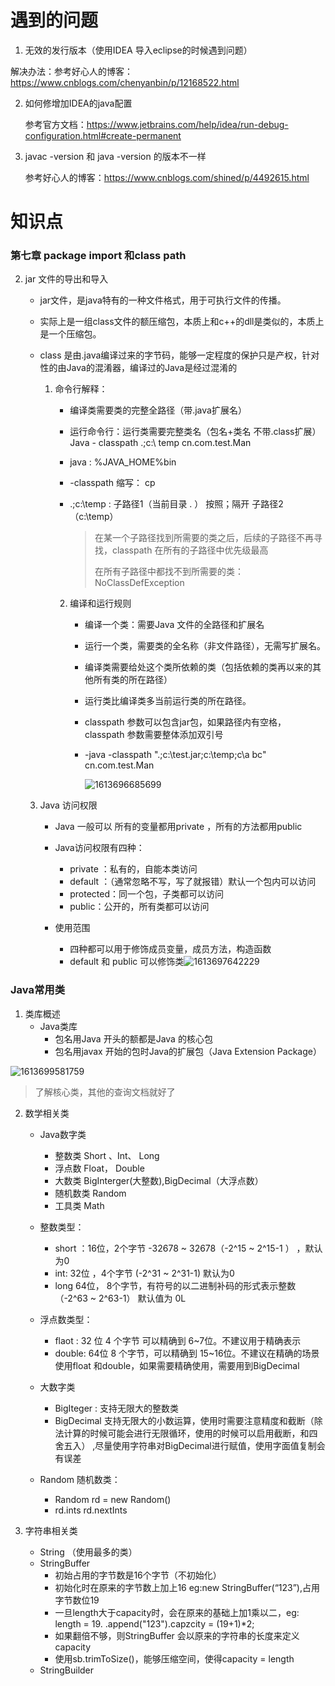 #   遇到的问题

1.  无效的发行版本（使用IDEA 导入eclipse的时候遇到问题）

   解决办法：参考好心人的博客：https://www.cnblogs.com/chenyanbin/p/12168522.html

2. 如何修增加IDEA的java配置

   参考官方文档：https://www.jetbrains.com/help/idea/run-debug-configuration.html#create-permanent

3. javac -version 和 java -version 的版本不一样

   参考好心人的博客：https://www.cnblogs.com/shined/p/4492615.html

# 知识点

###  第七章 package import 和class path

2. jar 文件的导出和导入
   - jar文件，是java特有的一种文件格式，用于可执行文件的传播。
   
   - 实际上是一组class文件的额压缩包，本质上和c++的dll是类似的，本质上是一个压缩包。
   
   - class 是由.java编译过来的字节码，能够一定程度的保护只是产权，针对性的由Java的混淆器，编译过的Java是经过混淆的
   
     1. 命令行解释：
   
        - 编译类需要类的完整全路径（带.java扩展名）
   
        - 运行命令行：运行类需要完整类名（包名+类名  不带.class扩展） Java     - classpath  .;c:\ temp  cn.com.test.Man
   
        - java  : %JAVA_HOME%bin  
   
        - -classpath  缩写： cp
   
        - .;c:\temp   :  子路径1（当前目录    .   ）   按照；隔开   子路径2 （c:\temp）
   
          > 在某一个子路径找到所需要的类之后，后续的子路径不再寻找，classpath 在所有的子路径中优先级最高
          >
          > 在所有子路径中都找不到所需要的类： NoClassDefException
   
        2. 编译和运行规则
   
           - 编译一个类：需要Java 文件的全路径和扩展名
   
           - 运行一个类，需要类的全名称（非文件路径），无需写扩展名。
   
           - 编译类需要给处这个类所依赖的类（包括依赖的类再以来的其他所有类的所在路径）
   
           - 运行类比编译类多当前运行类的所在路径。
   
           - classpath 参数可以包含jar包，如果路径内有空格，  classpath 参数需要整体添加双引号
   
           - -java -classpath ".;c:\test.jar;c:\temp;c\a bc"   cn.com.test.Man
   
             ![1613696685699](C:\Users\shenyy\AppData\Roaming\Typora\typora-user-images\1613696685699.png)
   
   3. Java 访问权限
   
      - Java 一般可以  所有的变量都用private ，所有的方法都用public
      - Java访问权限有四种：
        - private ：私有的，自能本类访问
        - default ：（通常忽略不写，写了就报错）默认一个包内可以访问
        - protected：同一个包，子类都可以访问
        - public：公开的，所有类都可以访问
   
      - 使用范围
        - 四种都可以用于修饰成员变量，成员方法，构造函数
        - default 和 public 可以修饰类![1613697642229](C:\Users\shenyy\AppData\Roaming\Typora\typora-user-images\1613697642229.png)

###  Java常用类

1. 类库概述
   - Java类库
     - 包名用Java 开头的额都是Java 的核心包 
     - 包名用javax 开始的包时Java的扩展包（Java Extension Package）

![1613699581759](C:\Users\shenyy\AppData\Roaming\Typora\typora-user-images\1613699581759.png)

> 了解核心类，其他的查询文档就好了

2. 数学相关类

   - Java数字类
     - 整数类  Short 、Int、 Long
     - 浮点数 Float， Double
     - 大数类 BigInterger(大整数),BigDecimal（大浮点数）
     - 随机数类 Random
     - 工具类 Math

   - 整数类型：
     - short ：16位，2个字节 -32678 ~ 32678（-2^15 ~ 2^15-1 ） ，默认为0  
     - int: 32位 ，4个字节  (-2^31 ~ 2^31-1) 默认为0
     - long 64位， 8个字节，有符号的以二进制补码的形式表示整数  （-2^63 ~ 2^63-1） 默认值为  0L

   - 浮点数类型：
     - flaot : 32 位  4 个字节 可以精确到 6~7位。不建议用于精确表示
     - double: 64位 8 个字节，可以精确到 15~16位。不建议在精确的场景使用float 和double，如果需要精确使用，需要用到BigDecimal

   - 大数字类
     - BigIteger : 支持无限大的整数类
     - BigDecimal 支持无限大的小数运算，使用时需要注意精度和截断（除法计算的时候可能会进行无限循环，使用的时候可以启用截断，和四舍五入） ,尽量使用字符串对BigDecimal进行赋值，使用字面值复制会有误差

   - Random 随机数类：
     - Random rd = new Random()
     - rd.ints  rd.nextInts

3. 字符串相关类
   - String （使用最多的类）
   - StringBuffer
     - 初始占用的字节数是16个字节（不初始化）
     - 初始化时在原来的字节数上加上16  eg:new StringBuffer(“123”),占用字节数位19
     - 一旦length大于capacity时，会在原来的基础上加1乘以二，eg: length = 19. .append("123").capzcity = (19+1)*2;
     - 如果翻倍不够，则StringBuffer 会以原来的字符串的长度来定义capacity
     - 使用sb.trimToSize()，能够压缩空间，使得capacity = length
   - StringBuilder 